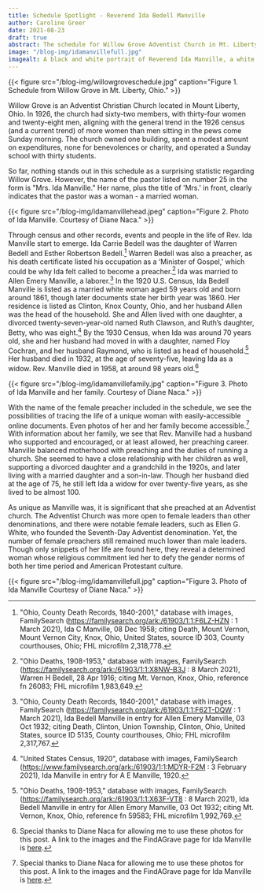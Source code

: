 ```yaml
---
title: Schedule Spotlight - Reverend Ida Bedell Manville
author: Caroline Greer
date: 2021-08-23
draft: true
abstract: The schedule for Willow Grove Adventist Church in Mt. Liberty, Ohio listed the pastor as "Mrs. Ida Manville." Using census records and other online sources, information about her life and family can be traced. 
image: "/blog-img/idamanvillefull.jpg"
imagealt: A black and white portrait of Reverend Ida Manville, a white woman. She stands while leaning her arm on a couch and is wearing a dark dress, a light-colored hat, and holding a bag in her hand. Her name is printed on the bottom of the image. 
---
```


{{< figure src="/blog-img/willowgroveschedule.jpg" caption="Figure 1. Schedule from Willow Grove in Mt. Liberty, Ohio." >}}

Willow Grove is an Adventist Christian Church located in Mount Liberty, Ohio. In 1926, the church had sixty-two members, with thirty-four women and twenty-eight men, aligning with the general trend in the 1926 census (and a current trend) of more women than men sitting in the pews come Sunday morning. The church owned one building, spent a modest amount on expenditures, none for benevolences or charity, and operated a Sunday school with thirty students. 

So far, nothing stands out in this schedule as a surprising statistic regarding Willow Grove. However, the name of the pastor listed on number 25 in the form is "Mrs. Ida Manville." Her name, plus the title of 'Mrs.' in front, clearly indicates that the pastor was a woman - a married woman.

{{< figure src="/blog-img/idamanvillehead.jpeg" caption="Figure 2. Photo of Ida Manville. Courtesy of Diane Naca." >}}

Through census and other records, events and people in the life of Rev. Ida Manville start to emerge. Ida Carrie Bedell was the daughter of Warren Bedell and Esther Robertson Bedell.[^1] Warren Bedell was also a preacher, as his death certificate listed his occupation as a ‘Minister of Gospel,' which could be why Ida felt called to become a preacher.[^2] Ida was married to Allen Emery Manville, a laborer.[^3] In the 1920 U.S. Census, Ida Bedell Manville is listed as a married white woman aged 59 years old and born around 1861, though later documents state her birth year was 1860. Her residence is listed as Clinton, Knox County, Ohio, and her husband Allen was the head of the household. She and Allen lived with one daughter, a divorced twenty-seven-year-old named Ruth Clawson, and Ruth’s daughter, Betty, who was eight.[^4]  By the 1930 Census, when Ida was around 70 years old, she and her husband had moved in with a daughter, named Floy Cochran, and her husband Raymond, who is listed as head of household.[^6] Her husband died in 1932, at the age of seventy-five, leaving Ida as a widow. Rev. Manville died in 1958, at around 98 years old.[^8] 


{{< figure src="/blog-img/idamanvillefamily.jpg" caption="Figure 3. Photo of Ida Manville and her family. Courtesy of Diane Naca." >}}

With the name of the female preacher included in the schedule, we see the possibilities of tracing the life of a unique woman with easily-accessible online documents. Even photos of her and her family become accessible.[^8] With information about her family, we see that Rev. Manville had a husband who supported and encouraged, or at least allowed, her preaching career. Manville balanced motherhood with preaching and the duties of running a church. She seemed to have a close relationship with her children as well, supporting a divorced daughter and a grandchild in the 1920s, and later living with a married daughter and a son-in-law. Though her husband died at the age of 75, he still left Ida a widow for over twenty-five years, as she lived to be almost 100. 

As unique as Manville was, it is significant that she preached at an Adventist church. The Adventist Church was more open to female leaders than other denominations, and there were notable female leaders, such as Ellen G. White, who founded the Seventh-Day Adventist denomination. Yet, the number of female preachers still remained much lower than male leaders. Though only snippets of her life are found here, they reveal a determined woman whose religious commitment led her to defy the gender norms of both her time period and American Protestant culture.

{{< figure src="/blog-img/idamanvillefull.jpg" caption="Figure 3. Photo of Ida Manville Courtesy of Diane Naca." >}}

[^1]: "Ohio, County Death Records, 1840-2001," database with images, FamilySearch (https://familysearch.org/ark:/61903/1:1:F6LZ-HZN : 1 March 2021), Ida C Manville, 08 Dec 1958; citing Death, Mount Vernon, Mount Vernon City, Knox, Ohio, United States, source ID 303, County courthouses, Ohio; FHL microfilm 2,318,778.

[^2]: "Ohio Deaths, 1908-1953," database with images, FamilySearch (https://familysearch.org/ark:/61903/1:1:X8NW-B3J : 8 March 2021), Warren H Bedell, 28 Apr 1916; citing Mt. Vernon, Knox, Ohio, reference fn 26083; FHL microfilm 1,983,649. 

[^3]:"Ohio, County Death Records, 1840-2001," database with images, FamilySearch (https://familysearch.org/ark:/61903/1:1:F62T-DQW : 1 March 2021), Ida Bedell Manville in entry for Allen Emery Manville, 03 Oct 1932; citing Death, Clinton, Union Township, Clinton, Ohio, United States, source ID 5135, County courthouses, Ohio; FHL microfilm 2,317,767.

[^4]: "United States Census, 1920", database with images, FamilySearch (https://www.familysearch.org/ark:/61903/1:1:MDYR-F2M : 3 February 2021), Ida Manville in entry for A E Manville, 1920.

[^5]: "United States Census, 1930," database with images, FamilySearch (https://familysearch.org/ark:/61903/1:1:X4WP-DQ6 : accessed 3 August 2021), Ida Manville in household of Raymond Cochran, Clinton, Knox, Ohio, United States; citing enumeration district (ED) ED 13, sheet 24B, line 71, family 626, NARA microfilm publication T626 (Washington D.C.: National Archives and Records Administration, 2002), roll 1826; FHL microfilm 2,341,560.

[^6]:  "Ohio Deaths, 1908-1953," database with images, FamilySearch (https://familysearch.org/ark:/61903/1:1:X63F-VT8 : 8 March 2021), Ida Bedell Manville in entry for Allen Emory Manville, 03 Oct 1932; citing Mt. Vernon, Knox, Ohio, reference fn 59583; FHL microfilm 1,992,769.

[^7]: "Ohio, County Death Records, 1840-2001," database with images, FamilySearch (https://familysearch.org/ark:/61903/1:1:F6LZ-HZN : 1 March 2021), Ida C Manville, 08 Dec 1958; citing Death, Mount Vernon, Mount Vernon City, Knox, Ohio, United States, source ID 303, County courthouses, Ohio; FHL microfilm 2,318,778.

[^8]: Special thanks to Diane Naca for allowing me to use these photos for this post. A link to the images and the FindAGrave page for Ida Manville is [here](https://www.findagrave.com/memorial/55735480/ida-c-manville).